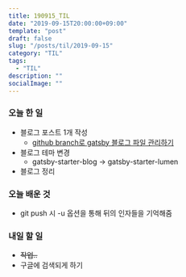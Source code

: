 ```yaml
---
title: 190915_TIL
date: "2019-09-15T20:00:00+09:00"
template: "post"
draft: false
slug: "/posts/til/2019-09-15"
category: "TIL"
tags:
  - "TIL"
description: ""
socialImage: ""
---
```


### 오늘 한 일

- 블로그 포스트 1개 작성
  - [github branch로 gatsby 블로그 파일 관리하기](../../posts/gatsby-blog/manage-blog-file)
- 블로그 테마 변경
  - gatsby-starter-blog -> gatsby-starter-lumen
- 블로그 정리

### 오늘 배운 것

- git push 시 -u 옵션을 통해 뒤의 인자들을 기억해줌

### 내일 할 일

- ~~작업..~~
- 구글에 검색되게 하기